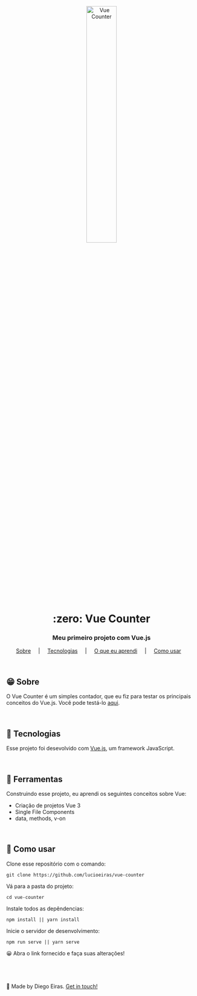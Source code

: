 <p align="center">
  <img src="https://user-images.githubusercontent.com/67290471/98474970-50f5c700-21d4-11eb-9775-1c70c648e01a.gif" alt="Vue Counter" height="40%" width="40%"/>
</p>

<h1 align="center">:zero: Vue Counter</h1>

<h3 align="center">Meu primeiro projeto com Vue.js</h3>

<p align="center">
  <a href="#techs">Sobre</a> &nbsp;&nbsp;&nbsp; | &nbsp;&nbsp;&nbsp;
  <a href="#techs">Tecnologias</a> &nbsp;&nbsp;&nbsp; | &nbsp;&nbsp;&nbsp; 
  <a href="#learn">O que eu aprendi</a> &nbsp;&nbsp;&nbsp; | &nbsp;&nbsp;&nbsp; 
  <a href="#use">Como usar</a> &nbsp;&nbsp;&nbsp; 
</p>

<br>

<h2 id="techs">😁 Sobre </h2>

O Vue Counter é um simples contador, que eu fiz para testar os principais conceitos do Vue.js. Você pode testá-lo [aqui](https://github-vue-counter.netlify.app/).

<br>

<h2 id="techs">🚀 Tecnologias </h2>

Esse projeto foi desevolvido com [Vue.js](https://vuejs.org/), um framework JavaScript.

<br>

<h2 id="learn">🧐 Ferramentas</h2>

Construindo esse projeto, eu aprendi os seguintes conceitos sobre Vue:

-  Criação de projetos Vue 3
-  Single File Components
-  data, methods, v-on

<br>

<h2 id="use">📢 Como usar </h2>

Clone esse repositório com o comando:
```
git clone https://github.com/lucioeiras/vue-counter
```

Vá para a pasta do projeto:
```
cd vue-counter
```

Instale todos as depêndencias:
```
npm install || yarn install 
```

Inicie o servidor de desenvolvimento:
```
npm run serve || yarn serve
```

😀 Abra o link fornecido e faça suas alterações!
  
<br> 
  
<h1> </h1>

👋 Made by Diego Eiras. 
[Get in touch!](https://www.linkedin.com/in/diegoeiras)
